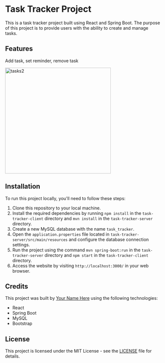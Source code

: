 # Task Tracker Project

This is a task tracker project built using React and Spring Boot. The purpose of this project is to provide users with the ability to create and manage tasks.

## Features

Add task, set reminder, remove task

<img width="343" alt="tasks2" src="https://user-images.githubusercontent.com/67276343/210543831-98e929ed-4df5-42b8-a7df-d0dfedfd3241.PNG">

## Installation

To run this project locally, you'll need to follow these steps:

1. Clone this repository to your local machine.
2. Install the required dependencies by running `npm install` in the `task-tracker-client` directory and `mvn install` in the `task-tracker-server` directory.
3. Create a new MySQL database with the name `task_tracker`.
4. Open the `application.properties` file located in `task-tracker-server/src/main/resources` and configure the database connection settings.
5. Run the project using the command `mvn spring-boot:run` in the `task-tracker-server` directory and `npm start` in the `task-tracker-client` directory.
6. Access the website by visiting `http://localhost:3000/` in your web browser.

## Credits

This project was built by [Your Name Here](https://github.com/yourusername) using the following technologies:

- React
- Spring Boot
- MySQL
- Bootstrap

## License

This project is licensed under the MIT License - see the [LICENSE](LICENSE) file for details.
